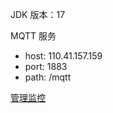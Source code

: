 JDK 版本：17

MQTT 服务 

- host: 110.41.157.159
- port: 1883
- path: /mqtt

[管理监控](http://110.41.157.159:18083)